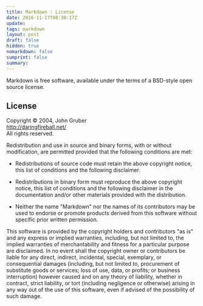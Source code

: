 ```yaml
---
title: Markdown : License
date: 2016-11-17T08:30:17Z
update: 
tags: markdown
layout: post
draft: false
hidden: true
nomarkdown: false
sumprint: false
summary: 
---
```


Markdown is free software, available under the terms of a BSD-style
open source license.




License
-------

<p>Copyright © 2004, John Gruber <br />
<a href="http://daringfireball.net/">http://daringfireball.net/</a> <br />
All rights reserved.</p>

<p>Redistribution and use in source and binary forms, with or without
modification, are permitted provided that the following conditions are
met:</p>

<ul>
<li><p>Redistributions of source code must retain the above copyright notice,
this list of conditions and the following disclaimer.</p></li>
<li><p>Redistributions in binary form must reproduce the above copyright
notice, this list of conditions and the following disclaimer in the
documentation and/or other materials provided with the distribution.</p></li>
<li><p>Neither the name "Markdown" nor the names of its contributors may
be used to endorse or promote products derived from this software
without specific prior written permission.</p></li>
</ul>

<p>This software is provided by the copyright holders and contributors "as
is" and any express or implied warranties, including, but not limited
to, the implied warranties of merchantability and fitness for a
particular purpose are disclaimed. In no event shall the copyright owner
or contributors be liable for any direct, indirect, incidental, special,
exemplary, or consequential damages (including, but not limited to,
procurement of substitute goods or services; loss of use, data, or
profits; or business interruption) however caused and on any theory of
liability, whether in contract, strict liability, or tort (including
negligence or otherwise) arising in any way out of the use of this
software, even if advised of the possibility of such damage.</p>
